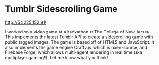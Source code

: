 Tumblr Sidescrolling Game
========================

http://54.225.152.91/

I worked on a video game at a hackathon at The College of New Jersey. This implements the latest Tumblr API to create a sidescrolling game with public tagged images. The game is based off of HTML5 and JavaScript. It also implements the game engine Crafty.js, which is open-source, and Firebase Forge, which allows multi-agent rendering in real time (aka multiplayer gaming!!). Let me know what you think!


